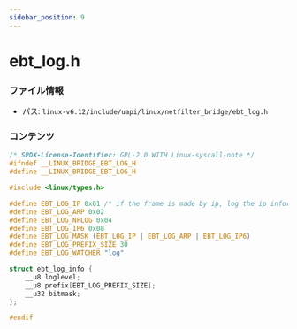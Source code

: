 ```yaml
---
sidebar_position: 9
---
```

# ebt_log.h

### ファイル情報

- パス: `linux-v6.12/include/uapi/linux/netfilter_bridge/ebt_log.h`

### コンテンツ

```h
/* SPDX-License-Identifier: GPL-2.0 WITH Linux-syscall-note */
#ifndef __LINUX_BRIDGE_EBT_LOG_H
#define __LINUX_BRIDGE_EBT_LOG_H

#include <linux/types.h>

#define EBT_LOG_IP 0x01 /* if the frame is made by ip, log the ip information */
#define EBT_LOG_ARP 0x02
#define EBT_LOG_NFLOG 0x04
#define EBT_LOG_IP6 0x08
#define EBT_LOG_MASK (EBT_LOG_IP | EBT_LOG_ARP | EBT_LOG_IP6)
#define EBT_LOG_PREFIX_SIZE 30
#define EBT_LOG_WATCHER "log"

struct ebt_log_info {
	__u8 loglevel;
	__u8 prefix[EBT_LOG_PREFIX_SIZE];
	__u32 bitmask;
};

#endif

```

